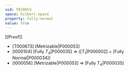 ```yaml
---
uid: T019653
space: hilbert-space
property: fully-normal
value: true
---
```

[[Proof]]

* [T000673] [Metrizable|P000053]
* [I000104] [Fully $T_4$|P000035] => ([$T_1$|P000002] + [Fully Normal|P000034])
* [I000056] [Metrizable|P000053] => [Fully $T_4$|P000035]

